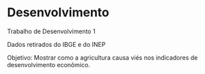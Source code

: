 # Desenvolvimento
Trabalho de Desenvolvimento 1

Dados retirados do IBGE e do INEP

Objetivo: Mostrar como a agricultura causa viés nos indicadores de desenvolvimento econômico.



